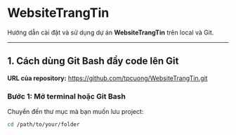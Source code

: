# WebsiteTrangTin

Hướng dẫn cài đặt và sử dụng dự án **WebsiteTrangTin** trên local và Git.

---

## 1. Cách dùng Git Bash đẩy code lên Git

**URL của repository:**
https://github.com/tpcuong/WebsiteTrangTin.git

### Bước 1: Mở terminal hoặc Git Bash
Chuyển đến thư mục mà bạn muốn lưu project:
```bash
cd /path/to/your/folder
